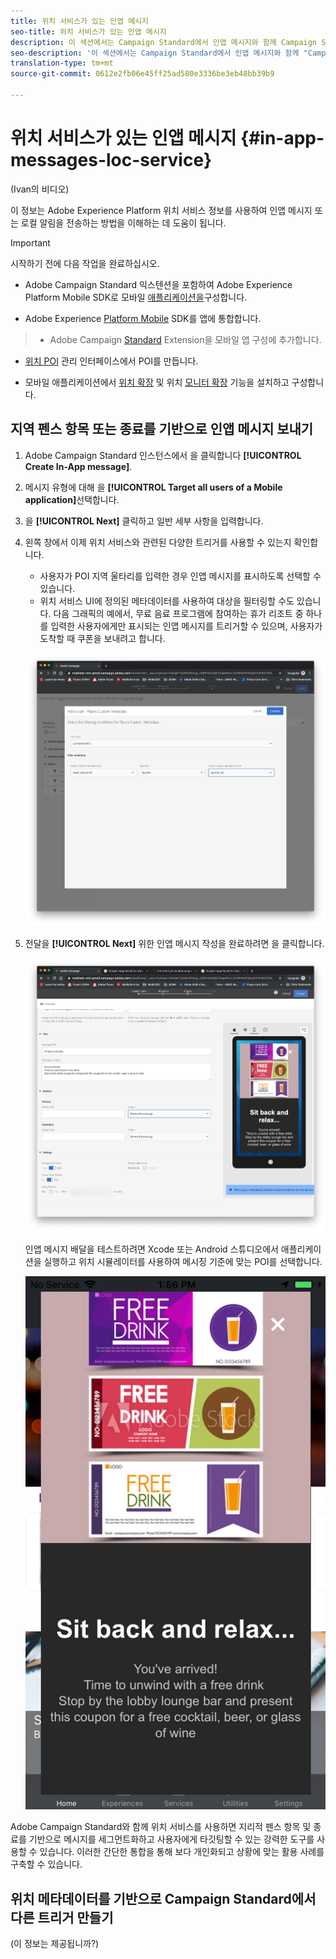 ```yaml
---
title: 위치 서비스가 있는 인앱 메시지
seo-title: 위치 서비스가 있는 인앱 메시지
description: 이 섹션에서는 Campaign Standard에서 인앱 메시지와 함께 Campaign Standard의 푸시 메시지를 사용하는 방법에 대한 정보를 제공합니다.
seo-description: '이 섹션에서는 Campaign Standard에서 인앱 메시지와 함께 "Campaign Standard의 푸시 메시지"를 사용하는 방법에 대한 정보를 제공합니다. '
translation-type: tm+mt
source-git-commit: 0612e2fb06e45ff25ad580e3336be3eb48bb39b9

---
```



# 위치 서비스가 있는 인앱 메시지 {#in-app-messages-loc-service}

(Ivan의 비디오)

이 정보는 Adobe Experience Platform 위치 서비스 정보를 사용하여 인앱 메시지 또는 로컬 알림을 전송하는 방법을 이해하는 데 도움이 됩니다.

>[!IMPORTANT]
>
>시작하기 전에 다음 작업을 완료하십시오.
>
>* Adobe Campaign Standard 익스텐션을 포함하여 Adobe Experience Platform Mobile SDK로 모바일 [애플리케이션을](https://aep-sdks.gitbook.io/docs/using-mobile-extensions/adobe-campaign-standard)구성합니다.
   >
   >
* Adobe Experience [Platform Mobile](https://aep-sdks.gitbook.io/docs/getting-started/get-the-sdk) SDK를 앱에 통합합니다.
>* Adobe Campaign [Standard](https://aep-sdks.gitbook.io/docs/using-mobile-extensions/adobe-campaign-standard) Extension을 모바일 앱 구성에 추가합니다.
   >
   >
* [위치 POI](/help/poi-mgmt-ui/create-a-poi-ui.md) 관리 인터페이스에서 POI를 만듭니다.
   >
   >
* 모바일 애플리케이션에서 [위치 확장](/help/places-ext-aep-sdks/places-extension/places-extension.md) 및 위치 [모니터 확장](/help/places-ext-aep-sdks/places-monitor-extension/places-monitor-extension.md) 기능을 설치하고 구성합니다.


## 지역 펜스 항목 또는 종료를 기반으로 인앱 메시지 보내기

1. Adobe Campaign Standard 인스턴스에서 을 클릭합니다 **[!UICONTROL Create In-App message]**.
2. 메시지 유형에 대해 을 **[!UICONTROL Target all users of a Mobile application]**&#x200B;선택합니다.
3. 을 **[!UICONTROL Next]** 클릭하고 일반 세부 사항을 입력합니다.
4. 왼쪽 창에서 이제 위치 서비스와 관련된 다양한 트리거를 사용할 수 있는지 확인합니다.

   * 사용자가 POI 지역 울타리를 입력한 경우 인앱 메시지를 표시하도록 선택할 수 있습니다.
   * 위치 서비스 UI에 정의된 메타데이터를 사용하여 대상을 필터링할 수도 있습니다.
   다음 그래픽의 예에서, 무료 음료 프로그램에 참여하는 휴가 리조트 중 하나를 입력한 사용자에게만 표시되는 인앱 메시지를 트리거할 수 있으며, 사용자가 도착할 때 쿠폰을 보내려고 합니다.

   !["인앱 메시지 위치 메타데이터"](/help/assets/last-entered-vacation.png)

5. 전달을 **[!UICONTROL Next]** 위한 인앱 메시지 작성을 완료하려면 을 클릭합니다.

   !["이벤트 만들기"](/help/assets/prepare-ACS.png)

   인앱 메시지 배달을 테스트하려면 Xcode 또는 Android 스튜디오에서 애플리케이션을 실행하고 위치 시뮬레이터를 사용하여 메시징 기준에 맞는 POI를 선택합니다.

   !["음료 쿠폰"](/help/assets/drink-coupon-on-app.png)


Adobe Campaign Standard와 함께 위치 서비스를 사용하면 지리적 펜스 항목 및 종료를 기반으로 메시지를 세그먼트화하고 사용자에게 타깃팅할 수 있는 강력한 도구를 사용할 수 있습니다. 이러한 간단한 통합을 통해 보다 개인화되고 상황에 맞는 활용 사례를 구축할 수 있습니다.

## 위치 메타데이터를 기반으로 Campaign Standard에서 다른 트리거 만들기

(이 정보는 제공됩니까?)